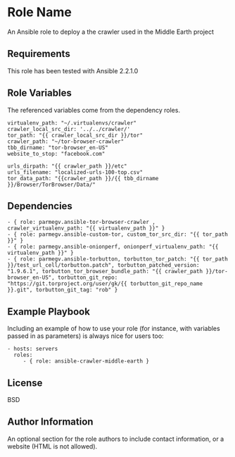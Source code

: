 Role Name
=========

An Ansible role to deploy a the crawler used in the Middle Earth project

Requirements
------------

This role has been tested with Ansible 2.2.1.0

Role Variables
--------------

The referenced variables come from the dependency roles.

	virtualenv_path: "~/.virtualenvs/crawler"
	crawler_local_src_dir: '../../crawler/'
	tor_path: "{{ crawler_local_src_dir }}/tor"
	crawler_path: "~/tor-browser-crawler"
	tbb_dirname: "tor-browser_en-US"
	website_to_stop: "facebook.com"

	urls_dirpath: "{{ crawler_path }}/etc"
	urls_filename: "localized-urls-100-top.csv"
	tor_data_path: "{{crawler_path }}/{{ tbb_dirname }}/Browser/TorBrowser/Data/"


Dependencies
------------

	- { role: parmegv.ansible-tor-browser-crawler , crawler_virtualenv_path: "{{ virtualenv_path }}" }
	- { role: parmegv.ansible-custom-tor, custom_tor_src_dir: "{{ tor_path }}" }
	- { role: parmegv.ansible-onionperf, onionperf_virtualenv_path: "{{ virtualenv_path }}" }
	- { role: parmegv.ansible-torbutton, torbutton_tor_patch: "{{ tor_path }}/test_url_cell/torbutton.patch", torbutton_patched_version: "1.9.6.1", torbutton_tor_browser_bundle_path: "{{ crawler_path }}/tor-browser_en-US", torbutton_git_repo: "https://git.torproject.org/user/gk/{{ torbutton_git_repo_name }}.git", torbutton_git_tag: "rob" }

Example Playbook
----------------

Including an example of how to use your role (for instance, with variables passed in as parameters) is always nice for users too:

    - hosts: servers
      roles:
         - { role: ansible-crawler-middle-earth }

License
-------

BSD

Author Information
------------------

An optional section for the role authors to include contact information, or a website (HTML is not allowed).

